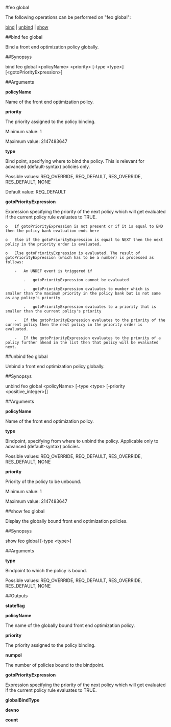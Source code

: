 #feo global

The following operations can be performed on "feo global":


[bind](#bind-feo-global) | [unbind](#unbind-feo-global) | [show](#show-feo-global)

##bind feo global

Bind a front end optimization policy globally.


##Synopsys

bind feo global &lt;policyName> &lt;priority> [-type &lt;type>] [&lt;gotoPriorityExpression>]


##Arguments

<b>policyName</b>
Name of the front end optimization policy.

<b>priority</b>
The priority assigned to the policy binding.
Minimum value: 1
Maximum value: 2147483647

<b>type</b>
Bind point, specifying where to bind the policy. This is relevant for advanced (default-syntax) policies only.
Possible values: REQ_OVERRIDE, REQ_DEFAULT, RES_OVERRIDE, RES_DEFAULT, NONE
Default value: REQ_DEFAULT

<b>gotoPriorityExpression</b>
Expression specifying the priority of the next policy which will get evaluated if the current policy rule evaluates to TRUE.
	o	If gotoPriorityExpression is not present or if it is equal to END then the policy bank evaluation ends here
	o	Else if the gotoPriorityExpression is equal to NEXT then the next policy in the priority order is evaluated.
	o	Else gotoPriorityExpression is evaluated. The result of gotoPriorityExpression (which has to be a number) is processed as follows:
		-	An UNDEF event is triggered if
			.	gotoPriorityExpression cannot be evaluated
			.	gotoPriorityExpression evaluates to number which is smaller than the maximum priority in the policy bank but is not same as any policy's priority
			.	gotoPriorityExpression evaluates to a priority that is smaller than the current policy's priority
		-	If the gotoPriorityExpression evaluates to the priority of the current policy then the next policy in the priority order is evaluated.
		-	If the gotoPriorityExpression evaluates to the priority of a policy further ahead in the list then that policy will be evaluated next.



##unbind feo global

Unbind a front end optimization policy globally.


##Synopsys

unbind feo global &lt;policyName> [-type &lt;type>  [-priority &lt;positive_integer>]]


##Arguments

<b>policyName</b>
Name of the front end optimization policy.

<b>type</b>
Bindpoint, specifying from where to unbind the policy. Applicable only to advanced (default-syntax) policies.
Possible values: REQ_OVERRIDE, REQ_DEFAULT, RES_OVERRIDE, RES_DEFAULT, NONE

<b>priority</b>
Priority of the policy to be unbound.
Minimum value: 1
Maximum value: 2147483647



##show feo global

Display the globally bound front end optimization policies.


##Synopsys

show feo global [-type &lt;type>]


##Arguments

<b>type</b>
Bindpoint to which the policy is bound.
Possible values: REQ_OVERRIDE, REQ_DEFAULT, RES_OVERRIDE, RES_DEFAULT, NONE



##Outputs

<b>stateflag</b>

<b>policyName</b>
The name of the globally bound front end optimization policy.

<b>priority</b>
The priority assigned to the policy binding.

<b>numpol</b>
The number of policies bound to the bindpoint.

<b>gotoPriorityExpression</b>
Expression specifying the priority of the next policy which will get evaluated if the current policy rule evaluates to TRUE.

<b>globalBindType</b>

<b>devno</b>

<b>count</b>



